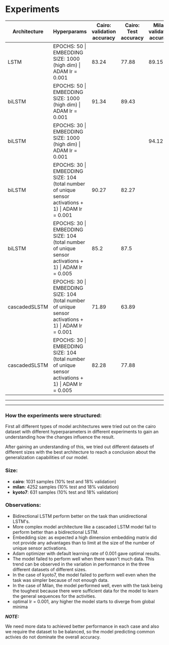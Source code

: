 # Experiments

| Architecture  | Hyperparams                                                                                          | Cairo: validation accuracy | Cairo: Test accuracy | Milan: validation accuracy | Milan: Test accuracy | kyoto7: validation accuracy | kyoto7: Test accuracy |
| ------------- | ---------------------------------------------------------------------------------------------------- | -------------------------- | -------------------- | -------------------------- | -------------------- | --------------------------- | --------------------- |
| LSTM          | EPOCHS: 50 \| EMBEDDING SIZE: 1000 (high dim) \| ADAM lr = 0.001                                     | 83.24                      | 77.88                | 89.15                            | 88.97                     | 68.14                               | 73.44                    | 
| biLSTM        | EPOCHS: 50 \| EMBEDDING SIZE: 1000 (high dim) \| ADAM lr = 0.001                                     | 91.34                      | 89.43                |                            |                      | 79.65                       | 73.44                 |
| biLSTM        | EPOCHS: 30 \| EMBEDDING SIZE: 1000 (high dim) \| ADAM lr = 0.001                                     |                            |                      | 94.12                      | 94.84                | 73.45                       | 68.75                 |
| biLSTM        | EPOCHS: 30 \| EMBEDDING SIZE: 104 (total number of unique sensor activations + 1) \| ADAM lr = 0.001 | 90.27                      | 82.27                |                            |                      |                             |                       |
| biLSTM        | EPOCHS: 30 \| EMBEDDING SIZE: 104 (total number of unique sensor activations + 1) \| ADAM lr = 0.005 | 85.2                      | 87.5                     |                            |                      |                             |                       |
| cascadedSLSTM | EPOCHS: 30 \| EMBEDDING SIZE: 104 (total number of unique sensor activations + 1) \| ADAM lr = 0.001 | 71.89                     | 63.89              |                            |                      |                             |                       |
| cascadedSLSTM | EPOCHS: 30 \| EMBEDDING SIZE: 104 (total number of unique sensor activations + 1) \| ADAM lr = 0.005 | 82.28                      | 77.88                |                            |                      |                             |                       |

  

--- 
---

### How the experiments were structured:

First all different types of model architectures were tried out on the cairo dataset with different hyperparameters in different experiments to gain an understanding how the changes influence the result.

After gaining an understanding of this, we tried out different datasets of different sizes with the best architecture to reach a conclusion about the generalization capabilities of our model.

### Size:

- **cairo**: 1031 samples (10% test and 18% validation)
- **milan**: 4252 samples (10% test and 18% validation)
- **kyoto7**: 631 samples (10% test and 18% validation)

### Observations:

- Bidirectional LSTM perform better on the task than unidirectional LSTM's.
- More complex model architecture like a cascaded LSTM model fail to perform better than a bidirectional LSTM.
- Embedding size: as expected a high dimension embedding matrix did not provide any advantages than to limit at the size of the number of unique sensor activations.
- Adam optimizer with default learning rate of 0.001 gave optimal results.
- The model failed to perform well when there wasn't much data. This trend can be observed in the variation in performance in the three different datasets of different sizes.
- In the case of kyoto7, the model failed to perform well even when the task was simpler because of not enough data.
- In the case of Milan, the model performed well, even with the task being the toughest because there were sufficient data for the model to learn the general sequences for the activities.
- optimal lr = 0.001, any higher the model starts to diverge from global minima

**_NOTE:_**

We need more data to achieved better performance in each case and also we require the dataset to be balanced, so the model predicting common activies do not dominate the overall accuracy.
